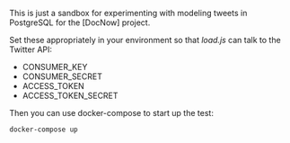 This is just a sandbox for experimenting with modeling tweets in PostgreSQL for
the [DocNow] project.

Set these appropriately in your environment so that *load.js* can talk to the
Twitter API:

* CONSUMER_KEY
* CONSUMER_SECRET
* ACCESS_TOKEN
* ACCESS_TOKEN_SECRET

Then you can use docker-compose to start up the test:

    docker-compose up

[PostgreSQL]: https://www.postgresql.org/

